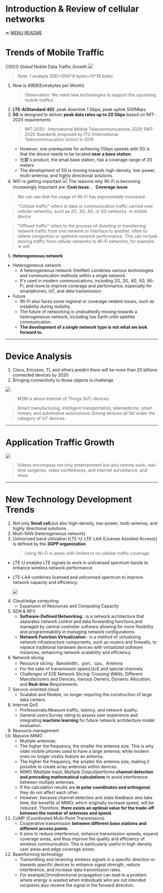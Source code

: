 Introduction & Review of cellular networks
===
🔙 [MENU README](../README.md)


# Trends of Mobile Traffic
CISCO Global Nobile Data Traffic Growth
![](../src/CISCO%20Mobile%20Data%20Traffic%20Growth.png)
 > Note: 1 exabyte (EB)=1000^6 bytes=10^18 bytes

1. Now is 49EB(Extrabytes per Month)
    > Observation: We need new technologies to support the upcoming mobile traffics
2. **LTE-A(Standard 4G)**: peak downlink 1 Gbps, peak uplink 500Mbps
3. **5G** is designed to deliver **peak data rates up to 20 Gbps** based on IMT-2020 requirements
    > IMT-2020 : International Mobile Telecommunications-2020 (IMT-2020 Standard) proposed by ITU (International Telecommnuication Union) in 2015
    - However, one prerequisite for achieving 1Gbps speeds with 5G is that the device needs to be located **near a base station**.
    - 光寶's product, the small base station, has a coverage range of 20 meters
    - The development of 5G is moving towards high-density, low-power, multi-antenna, and highly directional solutions.
3. WiFi is getting important
![](../src/Traffic%20from%20Mobile%20Devices.png)
The reasons why Wi-Fi is becoming increasingly important are: **Cost issue** 、 **Coverage issue**

> We can see that the usage of Wi-Fi has exponentially increased. 

> "Cellular traffic" refers to data or communication traffic carried over cellular networks, such as 2G, 3G, 4G, or 5G networks. => mobile device

> "Offload traffic" refers to the process of diverting or transferring network traffic from one network or interface to another, often to relieve congestion or optimize network performance. This can include moving traffic from cellular networks to Wi-Fi networks, for example. => wifi

5. **Heterogeneous network**
- Heterogeneous network
  - A heterogeneous network (HetNet) combines various technologies and communication methods within a single network. 
  - It's used in modern communications, including 2G, 3G, 4G, 5G, Wi-Fi, and more,to improve coverage and performance, especially for smartphones, IoT, and data transmission.
- Future
  - Wi-Fi also faces some regional or coverage-related issues, such as instability during mobility. 
  - The future of networking is undoubtedly moving towards a heterogeneous network, including low Earth orbit satellite communication.
  - **The development of a single network type is not what we look forward to.**

---

# Device Analysis
1. Cisco, Ericsson, TI, and others predict there will be more than 20 billions connected devices by 2020
2. Bringing connectivity to those objects is challenge

![](../src/Global%20Device%20Connection%20Growth%20by%20Type.png)
> M2M is about Internet of Things (IoT) devices.

> Smart manufacturing, intelligent transportation, telemedicine, smart homes, and automotive autonomous driving devices all fall under the category of IoT devices.


---

# Application Traffic Growth
![](./../src/Application%20Traffic%20Growth.png)
> Videos encompass not only entertainment but also remote work, real-time surgeries, video conferences, and internet surveillance, and more.


---

# New Technology Development Trends
1. Not only **Small cell**,but also high-density, low-power, multi-antenna, and highly directional solutions.
2. Multi-RAN (heterogeneous network)
3. Unlicensed band utilization [LTE-U: LTE-LAA (License Assisted Access)] is defined by the **3GPP organization**.
    > Using Wi-Fi in areas with limited or no cellular traffic coverage.
  - LTE-U enables LTE signals to work in unlicensed spectrum bands to enhance wireless network performance
  - LTE-LAA combines licensed and unlicensed spectrum to improve network capacity and efficiency.
    

    ![](../src/New%20Technology%20Development%20Trends.png)


4. Cloud/edge computing
   - Expansion of Resources and Computing Capacity
5. SDN & NFV
   - **Software-Defined Networking** : is a network architecture that separates network control and data forwarding functions,and managed by central controller software allowing for more flexibility and programmability in managing network configurations.
   - **Network Function Virtualization** : is a method of virtualizing network infrastructure components, such as routers and firewalls, to replace traditional hardware devices with virtualized software instances, enhancing network scalability and efficiency.
6. Network slicing
   - Resource slicing : Bandwidth、port、cpu、Antenna
   - For the sake of transmission speed,QoS and special channels.
   - Challenges of E2E Network Slicing: Crossing WANs, Different Manufacturers and Devices, Various Owners, Dynamic Allocation, and **Real-time** Requirements.
7. Service-oriented cloud
   - Scalable and flexible, no longer requiring the construction of large data centers.
8. Internet QoS
   - Professionals:Measure traffic, latency, and network quality.
   - General users:Survey rating to assess user experience and integrating **machine learning** for future network architecture model evaluation.
9. Resource management
10. Massive MIMO
    - Multiple antennas.
    - The higher the frequency, the smaller the antenna size. This is why older mobile phones used to have a large antenna, while modern ones no longer visibly feature an antenna.
    - The higher the frequency, the smaller the antenna size, making it possible to create array antennas within devices.
    - MIMO (Multiple Input, Multiple Output)performs **channel detection and precoding mathematical calculations** to avoid interference between multiple antennas.
    - If the calculation results are **in polar coordinates and orthogonal**, they do not affect each other.
    - However, because channel detection and state feedback also take time, the benefits of MIMO, which originally increase speed, will be reduced. Therefore, **there exists an optimal value for the trade-off between the number of antennas and speed.**
11. CoMP (Coordinated Multi-Point Transmission)
    - Cooperative transmission **between different base stations and different access points**.
    - It aims to reduce interference, enhance transmission speeds, expand coverage areas, and thus improve the quality and efficiency of wireless communication. This is particularly useful in high-density user areas and edge coverage zones.
12. Beamforming technology
    - Transmitting and receiving wireless signals in a specific direction or towards specific devices to enhance signal strength, reduce interference, and increase data transmission rates.
    - For example,Omnidirectional propagation can lead to a problem where energy is wasted when individuals who are not intended recipients also receive the signal in the forward direction.





















































